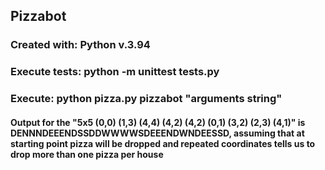 ## Pizzabot
### Created with: Python v.3.94
### Execute tests: python -m unittest tests.py
### Execute: python pizza.py pizzabot "arguments string"
#### Output for the "5x5 (0,0) (1,3) (4,4) (4,2) (4,2) (0,1) (3,2) (2,3) (4,1)" is DENNNDEEENDSSDDWWWWSDEEENDWNDEESSD, assuming that at starting point pizza will be dropped and repeated coordinates tells us to drop more than one pizza per house
